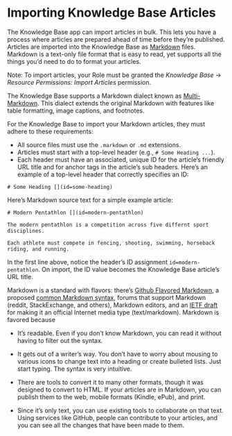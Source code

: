 # Importing Knowledge Base Articles

The Knowledge Base app can import articles in bulk. This lets you have a process where articles are prepared ahead of time before they’re published. Articles are imported into the Knowledge Base as [Markdown](http://commonmark.org/) files. Markdown is a text-only file format that is easy to read, yet supports all the things you’d need to do to format your articles.

Note: To import articles, your Role must be granted the *Knowledge Base* &rarr; *Resource Permissions: Import Articles* permission. 

The Knowledge Base supports a Markdown dialect known as [Multi-Markdown](http://fletcher.github.io/MultiMarkdown-4/). This dialect extends the original Markdown with features like table formatting, image captions, and footnotes.

For the Knowledge Base to import your Markdown articles, they must adhere to these requirements:

* All source files must use the `.markdown` or `.md` extensions.
* Articles must start with a top-level header (e.g., `# Some Heading ...`).
* Each header must have an associated, unique ID for the article’s friendly URL title and for anchor tags in the article’s sub headers. Here’s an example of a top-level header that correctly specifies an ID:

`# Some Heading [](id=some-heading)`

Here’s Markdown source text for a simple example article:

    # Modern Pentathlon [](id=modern-pentathlon)

    The modern pentathlon is a competition across five differnt sport disciplines.

    Each athlete must compete in fencing, shooting, swimming, horseback riding, and running.

In the first line above, notice the header’s ID assignment `id=modern-pentathlon`. On import, the ID value becomes the Knowledge Base article’s URL title.

Markdown is a standard with flavors: there’s [Github Flavored Markdown](https://help.github.com/articles/github-flavored-markdown), a proposed [common Markdown syntax](http://www.commonmark.org/), forums that support Markdown (reddit, StackExchange, and others), Markdown editors, and an [IETF draft](https://tools.ietf.org/html/rfc7763) for making it an official Internet media type (text/markdown). Markdown is favored because

* It’s readable. Even if you don’t know Markdown, you can read it without having to filter out the syntax.

* It gets out of a writer’s way. You don’t have to worry about mousing to various icons to change text into a heading or create bulleted lists. Just start typing. The syntax is very intuitive.

* There are tools to convert it to many other formats, though it was designed to convert to HTML. If your articles are in Markdown, you can publish them to the web, mobile formats (Kindle, ePub), and print.

* Since it’s only text, you can use existing tools to collaborate on that text. Using services like GitHub, people can contribute to your articles, and you can see all the changes that have been made to them.
